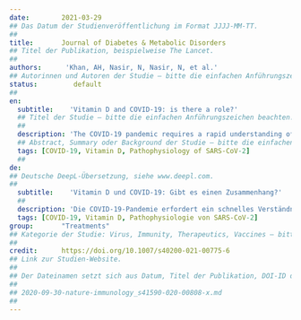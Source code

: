 ```yaml
---
date:        2021-03-29
## Das Datum der Studienveröffentlichung im Format JJJJ-MM-TT.
##
title:       Journal of Diabetes & Metabolic Disorders 
## Titel der Publikation, beispielweise The Lancet.
##
authors:      'Khan, AH, Nasir, N, Nasir, N, et al.'
## Autorinnen und Autoren der Studie – bitte die einfachen Anführungszeichen beachten!
status:         default
##
en:
  subtitle:    'Vitamin D and COVID-19: is there a role?'
  ## Titel der Studie – bitte die einfachen Anführungszeichen beachten!
  ##
  description: 'The COVID-19 pandemic requires a rapid understanding of the pathogenesis of the spectrum of the disease and factors associated with varied clinical presentations. Immune dysregulation with a cytokine storm (CS) progressing to ARDS with resemblance to sHLH is suggested as a main cause of tissue injury. Low levels of vitamin D were observed in COVID-19 cases with higher incidence of mortality in 20 European countries, increased risk of severity in COVID-19 contributing to ARDS or fulminant myocarditis and micro vascular thrombosis is proposed. Vitamin D may be protective against acute respiratory tract infections, as it regulates the inflammatory cytokine response of respiratory epithelial cells and macrophages, suppress CS and other manifestations seen in SARS-Cov-2. Hence, it is suggested as one of the therapies in SARS-CoV-2 infection. Major research gaps are identified globally in clinical management and this relationship. There is an imperative requisite to understand the interplay of markers in SARS-CoV-2, its risk factors and potential role of vitamin D to improve clinical outcome by pandemic of COVID-19. We therefore perform this review for understanding the pathophysiology of SARS-CoV-2 infections and the role of vitamin D in combating it.'
  ## Abstract, Summary oder Background der Studie – bitte die einfachen Anführungszeichen beachten!
  tags: [COVID-19, Vitamin D, Pathophysiology of SARS-CoV-2]
  ##
de: 
## Deutsche DeepL-Übersetzung, siehe www.deepl.com.
##
  subtitle:    'Vitamin D und COVID-19: Gibt es einen Zusammenhang?'
  ##
  description: 'Die COVID-19-Pandemie erfordert ein schnelles Verständnis der Pathogenese des Krankheitsspektrums und der Faktoren, die mit den unterschiedlichen klinischen Präsentationen in Verbindung stehen. Als Hauptursache für die Gewebeschädigung wird eine Immundysregulation mit einem Zytokinsturm vermutet, der sich zu einem ARDS mit Ähnlichkeit zu sHLH entwickelt. Niedrige Vitamin-D-Spiegel wurden bei COVID-19-Fällen mit höherer Sterblichkeitsrate in 20 europäischen Ländern beobachtet, und zur Diskussion steht ein erhöhtes Risiko für einen schweren Verlauf von COVID-19, der zu ARDS oder fulminanter Myokarditis und mikrovaskulärer Thrombose beiträgt. Vitamin D könnte vor akuten Atemwegsinfektionen schützen, da es die entzündliche Zytokinreaktion von Epithelzellen und Makrophagen der Atemwege reguliert und den Zytokinsturm und andere bei SARS-Cov-2 beobachtete Manifestationen unterdrückt. Daher wird es als eine von mehreren Therapien bei SARS-CoV-2-Infektionen vorgeschlagen. Weltweit wurden große Forschungslücken im klinischen Management und in dieser Beziehung festgestellt. Es ist zwingend erforderlich, das Zusammenspiel der Marker bei SARS-CoV-2, die Risikofaktoren und die potenzielle Rolle von Vitamin D zu verstehen, um die klinischen Ergebnisse der COVID-19-Pandemie zu verbessern. Wir führen daher diese Übersichtsarbeit durch, um die Pathophysiologie von SARS-CoV-2-Infektionen und die Rolle von Vitamin D bei ihrer Bekämpfung zu verstehen.'
  tags: [COVID-19, Vitamin D, Pathophysiologie von SARS-CoV-2]
group:       "Treatments"
## Kategorie der Studie: Virus, Immunity, Therapeutics, Vaccines – bitte die Anführungszeichen beachten!
##
credit:      https://doi.org/10.1007/s40200-021-00775-6
## Link zur Studien-Website.
##
## Der Dateinamen setzt sich aus Datum, Titel der Publikation, DOI-ID der Studie (nach dem letzten Slash) und der Dateiendung zusammen. Bitte den Unterstrich vor der DOI-ID beachten!
##
## 2020-09-30-nature-immunology_s41590-020-00808-x.md
##
---
```

<object data="{{ page.link }}" style='height:calc(100vh - 400px); width: 100%' type='application/pdf'></object>
